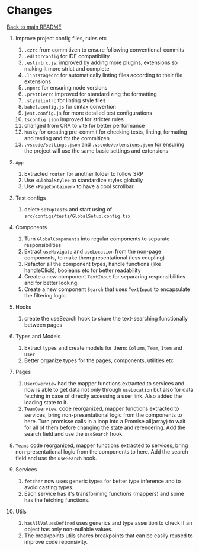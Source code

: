 # Changes

[Back to main README](./README.md)

1. Improve project config files, rules etc

   1. `.czrc` from commitizen to ensure following conventional-commits
   1. `.editorconfig` for IDE compatibility
   1. `.eslintrc.js`: improved by adding more plugins, extensions so making it more strict and complete
   1. `.lintstagedrc` for automatically linting files according to their file extensions
   1. `.npmrc` for ensuring node versions
   1. `.prettierrc` improved for standardizing the formatting
   1. `.stylelintrc` for linting style files
   1. `babel.config.js` for sintax convertion
   1. `jest.config.js` for more detailed test configurations
   1. `tsconfig.json` improved for stricter rules
   1. changed from CRA to vite for better performance
   1. `husky` for creating pre-commit for checking tests, linting, formating and testing and for the commitizen
   1. `.vscode/settings.json` and `.vscode/extensions.json` for ensuring the project will use the same basic settings and extensions

1. `App`

   1. Extracted `router` for another folder to follow SRP
   1. Use `<GlobalStyle>` to standardize styles globally
   1. Use `<PageContainer>` to have a cool scrollbar

1. Test configs

   1. delete `setupTests` and start using of `src/configs/tests/GlobalSetup.config.tsx`

1. Components

   1. Turn `GlobalComponents` into regular components to separate responsibilities
   1. Extract `useNavigate` and `useLocation` from the non-page components, to make them presentational (less coupling)
   1. Refactor all the component types, handle functions (like handleClick), booleans etc for better readability
   1. Create a new component `TextInput` for separaring responsibilities and for better looking
   1. Create a new component `Search` that uses `TextInput` to encapsulate the filtering logic

1. Hooks

   1. create the useSearch hook to share the text-searching functionally between pages

1. Types and Models

   1. Extract types and create models for them: `Column`, `Team`, `Item` and `User`
   1. Better organize types for the pages, components, utilities etc

1. Pages

   1. `UserOverview` had the mapper functions extracted to services and now is able to get data not only through `useLocation` but also for data fetching in case of directly accessing a user link. Also added the loading state to it.
   1. `TeamOverview`: code reorganized, mapper functions extracted to services, bring non-presentational logic from the components to here. Turn promisse calls in a loop into a Promise.all(array) to wait for all of them before changing the state and rerendering. Add the search field and use the `useSearch` hook.

1. `Teams` code reorganized, mapper functions extracted to services, bring non-presentational logic from the components to here. Add the search field and use the `useSearch` hook.

1. Services

   1. `fetcher` now uses generic types for better type inference and to avoid casting types.
   1. Each service has it's transforming functions (mappers) and some has the fetching functions.

1. Utils

   1. `hasAllValuesDefined` uses generics and type assertion to check if an object has only non-nullable values.
   1. The breakpoints utils shares breakpoints that can be easily reused to improve code reponsivity.
